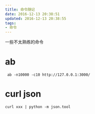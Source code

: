 ```yaml
---
title: 命令随记
date: 2016-12-13 20:38:51
updated: 2016-12-13 20:38:55
tags:
- 命令
---
```


一些不太熟练的命令
<!--more-->


# ab
```
 ab -n10000 -c10 http://127.0.0.1:3000/
```

# curl json
```
curl xxx | python -m json.tool
```
